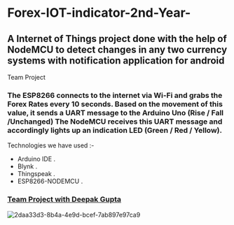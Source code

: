 # Forex-IOT-indicator-2nd-Year-

## A Internet of Things project done with the help of NodeMCU to detect changes in any two currency systems with notification application for android
Team Project 

### The ESP8266 connects to the internet via Wi-Fi and grabs the Forex Rates every 10 seconds. Based on the movement of this value, it sends a UART message to the Arduino Uno (Rise / Fall /Unchanged) The NodeMCU receives this UART message and accordingly lights up an indication LED (Green / Red / Yellow).

Technologies we have used :- <br/>
* Arduino IDE . <br/>
* Blynk .<br/>
* Thingspeak .<br/>
* ESP8266-NODEMCU .<br/>
     
### <a href="https://github.com/deepakg1105">Team Project with Deepak Gupta</a>
![2daa33d3-8b4a-4e9d-bcef-7ab897e97ca9](https://user-images.githubusercontent.com/55029562/124615203-a92fb680-de92-11eb-82c3-00334451fc78.jpg)




